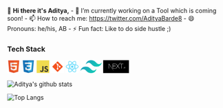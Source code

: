 👋 **Hi there it's Aditya,**
             - 🔭 I’m currently working on a Tool which is coming soon!
             - 📫 How to reach me: https://twitter.com/AdityaBarde8
             - 😄 Pronouns: he/his, AB
             - ⚡ Fun fact: Like to do side hustle ;)
             

### Tech Stack

<code><img height="30" src="/assets/html5-original.svg" alt="HTML5"></code>
<code><img height="30" src="/assets/css3-original.svg" alt="CSS3"></code>
<code><img height="30" src="/assets/javascript-original.svg" alt="Javascript"></code>
<code><img height="30" src="/assets/git.svg" alt="Git"></code>
<code><img height="30" src="/assets/react-original.svg" alt="React"></code>
<code><img height="30" src="/assets/tailwindcss.svg" alt="Tailwind CSS"></code>
<code><img height="30" src="/assets/nextjs.JPG" alt="NextJs"></code>

![Aditya's github stats](https://github-readme-stats.vercel.app/api?username=AdityaAB4)

![Top Langs](https://github-readme-stats.vercel.app/api/top-langs/?username=AdityaAB4)


